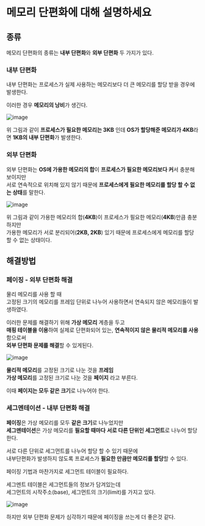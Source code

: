 # 메모리 단편화에 대해 설명하세요



## 종류

메모리 단편화의 종류는 **내부 단편화**와 **외부 단편화** 두 가지가 있다.

### 내부 단편화

내부 단편화는 프로세스가 실제 사용하는 메모리보다 더 큰 메모리를 할당 받을 경우에 발생한다.

이러한 경우 **메모리의 낭비**가 생긴다.

![image](https://user-images.githubusercontent.com/13347548/85362158-b82e1a00-b558-11ea-812b-9d811006154f.png)

위 그림과 같이 **프로세스가 필요한 메모리는 3KB** 인데 **OS가 할당해준 메모리가 4KB**라면 **1KB의 내부 단편화**가 발생한다.

### 외부 단편화

외부 단편화는 **OS에 가용한 메모리의 합**이 **프로세스가 필요한 메모리보다 커**서 충분해 보이지만  
서로 연속적으로 위치해 있지 않기 때문에 **프로세스에게 필요한 메모리를 할당 할 수 없는 상태**를 말한다.



![image](https://user-images.githubusercontent.com/13347548/85362414-528e5d80-b559-11ea-8f00-57d3357f10e7.png)

위 그림과 같이 가용한 메모리의 합(**4KB**)이 프로세스가 필요한 메모리(**4KB**)만큼 충분하지만  
가용한 메모리가 서로 분리되어(**2KB, 2KB**) 있기 때문에 프로세스에게 메모리를 할당 할 수 없는 상태이다.

## 해결방법

### 페이징 - 외부 단편화 해결

물리 메모리를 사용 할 때  
고정된 크기의 메모리를 프레임 단위로 나누어 사용하면서 연속되지 않은 메모리들이 발생하였다.

이러한 문제를 해결하기 위해 **가상 메모리** 계층을 두고  
**매핑 테이블을 이용**하여 실제로 단편화되어 있는, **연속적이지 않은 물리적 메모리를 사용**함으로써  
**외부 단편화 문제를 해결**할 수 있게된다.



![image](https://user-images.githubusercontent.com/13347548/85365536-87ea7980-b560-11ea-9cd7-277b7f8ec4cc.png)

**물리적 메모리**를 고정된 크기로 나눈 것을 **프레임**  
**가상 메모리**를 고정된 크기로 나눈 것을 **페이지** 라고 부른다.

이때 **페이지는 모두 같은 크기**로 나누어야 한다.

### 세그멘테이션 - 내부 단편화 해결

**페이징**은 가상 메모리를 모두 **같은 크기**로 나누었지만  
**세그멘테이션**은 가상 메모리를 **필요할 때마다** **서로 다른 단위인 세그먼트**로 나누어 할당한다.

서로 다른 단위로 세그먼트를 나누어 할당 할 수 있기 때문에  
내부단편화가 발생하지 않도록 프로세스가 **필요한 만큼만 메모리를 할당**할 수 있다.

페이징 기법과 마찬가지로 세그먼트 테이블이 필요하다.

세그멘트 테이블은 세그먼트들의 정보가 담겨있는데  
세그먼트의 시작주소(base), 세그먼트의 크기(limit)를 가지고 있다.

![image](https://user-images.githubusercontent.com/13347548/85366894-34c5f600-b563-11ea-90cd-7f9f05b7b392.png)

하지만 외부 단편화 문제가 심각하기 때문에 페이징을 쓰는게 더 좋은것 같다.